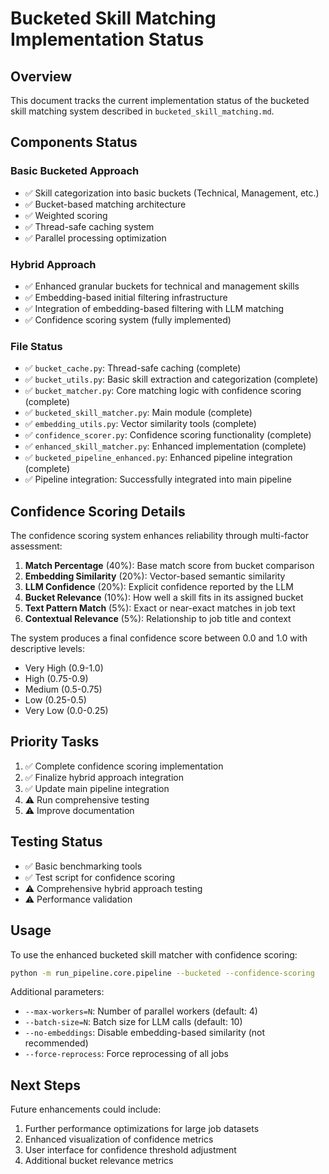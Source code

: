 # Bucketed Skill Matching Implementation Status

## Overview

This document tracks the current implementation status of the bucketed skill matching system described in `bucketed_skill_matching.md`.

## Components Status

### Basic Bucketed Approach
- ✅ Skill categorization into basic buckets (Technical, Management, etc.)
- ✅ Bucket-based matching architecture
- ✅ Weighted scoring
- ✅ Thread-safe caching system
- ✅ Parallel processing optimization

### Hybrid Approach
- ✅ Enhanced granular buckets for technical and management skills
- ✅ Embedding-based initial filtering infrastructure
- ✅ Integration of embedding-based filtering with LLM matching
- ✅ Confidence scoring system (fully implemented)

### File Status
- ✅ `bucket_cache.py`: Thread-safe caching (complete)
- ✅ `bucket_utils.py`: Basic skill extraction and categorization (complete)
- ✅ `bucket_matcher.py`: Core matching logic with confidence scoring (complete)
- ✅ `bucketed_skill_matcher.py`: Main module (complete)
- ✅ `embedding_utils.py`: Vector similarity tools (complete)
- ✅ `confidence_scorer.py`: Confidence scoring functionality (complete)
- ✅ `enhanced_skill_matcher.py`: Enhanced implementation (complete)
- ✅ `bucketed_pipeline_enhanced.py`: Enhanced pipeline integration (complete)
- ✅ Pipeline integration: Successfully integrated into main pipeline

## Confidence Scoring Details

The confidence scoring system enhances reliability through multi-factor assessment:

1. **Match Percentage** (40%): Base match score from bucket comparison
2. **Embedding Similarity** (20%): Vector-based semantic similarity
3. **LLM Confidence** (20%): Explicit confidence reported by the LLM
4. **Bucket Relevance** (10%): How well a skill fits in its assigned bucket
5. **Text Pattern Match** (5%): Exact or near-exact matches in job text
6. **Contextual Relevance** (5%): Relationship to job title and context

The system produces a final confidence score between 0.0 and 1.0 with descriptive levels:
- Very High (0.9-1.0)
- High (0.75-0.9)
- Medium (0.5-0.75)
- Low (0.25-0.5)
- Very Low (0.0-0.25)

## Priority Tasks

1. ✅ Complete confidence scoring implementation
2. ✅ Finalize hybrid approach integration
3. ✅ Update main pipeline integration
4. ⚠️ Run comprehensive testing
5. ⚠️ Improve documentation

## Testing Status

- ✅ Basic benchmarking tools
- ✅ Test script for confidence scoring
- ⚠️ Comprehensive hybrid approach testing
- ⚠️ Performance validation

## Usage

To use the enhanced bucketed skill matcher with confidence scoring:

```bash
python -m run_pipeline.core.pipeline --bucketed --confidence-scoring
```

Additional parameters:
- `--max-workers=N`: Number of parallel workers (default: 4)
- `--batch-size=N`: Batch size for LLM calls (default: 10) 
- `--no-embeddings`: Disable embedding-based similarity (not recommended)
- `--force-reprocess`: Force reprocessing of all jobs

## Next Steps

Future enhancements could include:

1. Further performance optimizations for large job datasets
2. Enhanced visualization of confidence metrics
3. User interface for confidence threshold adjustment
4. Additional bucket relevance metrics
